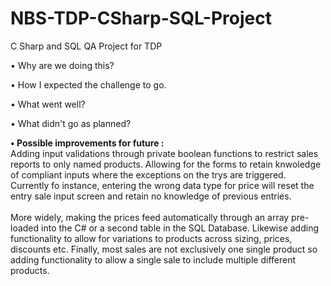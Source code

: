 # NBS-TDP-CSharp-SQL-Project
C Sharp and SQL QA Project for TDP


•	Why are we doing this?


•	How I expected the challenge to go.


•	What went well?


•	What didn't go as planned?


<b> •	Possible improvements for future : </b> <br>
Adding input validations through private boolean functions to restrict sales reports to only named products. Allowing for the forms to retain knwoledge of compliant inputs where the exceptions on the trys are triggered. Currently fo instance, entering the wrong data type for price will reset the entry sale input screen and retain no knowledge of previous entries. 
<br> <br>
More widely, making the prices feed automatically through an array pre-loaded into the C# or a second table in the SQL Database. Likewise adding functionality to allow for variations to products across sizing, prices, discounts etc. Finally, most sales are not exclusively one single product so adding functionality to allow a single sale to include multiple different products.

